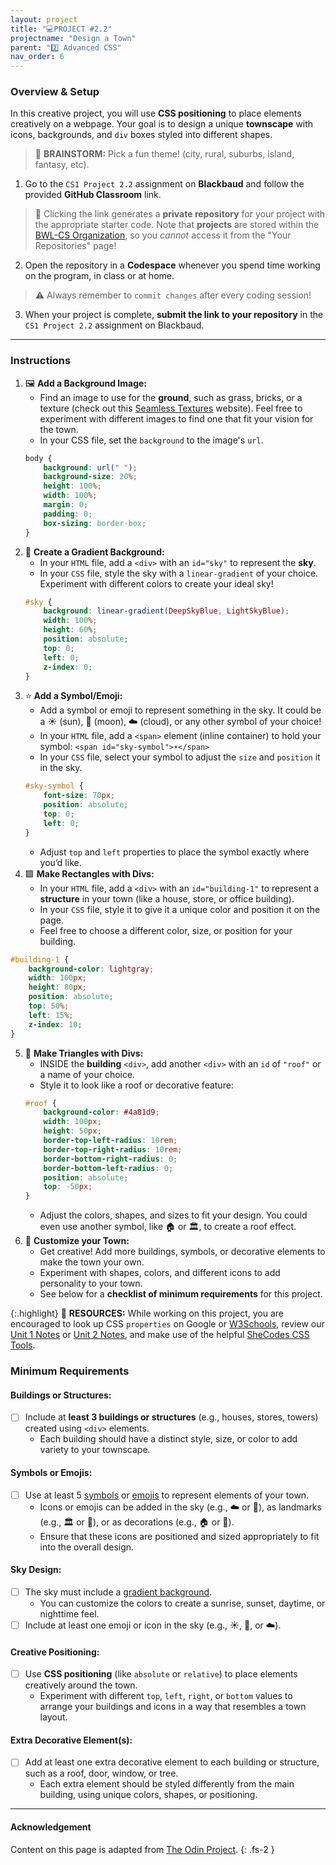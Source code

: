 ```yaml
---
layout: project
title: "💻PROJECT #2.2"
projectname: "Design a Town"
parent: "2️⃣ Advanced CSS"
nav_order: 6
---
```



### Overview & Setup

In this creative project, you will use **CSS positioning** to place elements creatively on a webpage. Your goal is to design a unique **townscape** with icons, backgrounds, and `div` boxes styled into different shapes.

> 🧠 **BRAINSTORM:** Pick a fun theme! (city, rural, suburbs, island, fantasy, etc). 

<div class="setup" markdown="block">

1. Go to the `CS1 Project 2.2` assignment on **Blackbaud** and follow the provided **GitHub Classroom** link.
  > 📁 Clicking the link generates a **private repository** for your project with the appropriate starter code. Note that **projects** are stored within the [BWL-CS Organization](https://github.com/BWL-CS), so you _cannot_ access it from the "Your Repositories" page!
2. Open the repository in a **Codespace** whenever you spend time working on the program, in class or at home. 
  > ⚠️ Always remember to `commit changes` after every coding session!
3. When your project is complete, **submit the link to your repository** in the `CS1 Project 2.2` assignment on Blackbaud.

</div>

--- 

### Instructions

<div class="task" markdown="block">

1. 🖼️ **Add a Background Image:**
	* Find an image to use for the **ground**, such as grass, bricks, or a texture (check out this [Seamless Textures](https://architextures.org/textures) website). Feel free to experiment with different images to find one that fit your vision for the town.
	* In your CSS file, set the `background` to the image's `url`.
	```css
 	body {
 	    background: url(" ");
 	    background-size: 20%;
 	    height: 100%;
 	    width: 100%;
 	    margin: 0;
 	    padding: 0;
 	    box-sizing: border-box;
	}
	```
2. 🌈 **Create a Gradient Background:**
	* In your `HTML` file, add a `<div>` with an `id="sky"` to represent the **sky**.
	* In your `CSS` file, style the sky with a `linear-gradient` of your choice. Experiment with different colors to create your ideal sky!
	```css
 	#sky {
 	    background: linear-gradient(DeepSkyBlue, LightSkyBlue);
 	    width: 100%;
 	    height: 60%;
 	    position: absolute;
 	    top: 0;
 	    left: 0;
 	    z-index: 0;
	}
	```
3. ⭐️ **Add a Symbol/Emoji:**
	* Add a symbol or emoji to represent something in the sky. It could be a ☀️ (sun), 🌙 (moon), ☁️ (cloud), or any other symbol of your choice!
	* In your `HTML` file, add a `<span>` element (inline container) to hold your symbol:  `<span id="sky-symbol">☀️</span>`
	* In your `CSS` file, select your symbol to adjust the `size` and `position` it in the sky.
	```css
 	#sky-symbol {
 	    font-size: 70px;
 	    position: absolute;
 	    top: 0;
 	    left: 0;
	}
	```
	* Adjust `top` and `left` properties to place the symbol exactly where you’d like.
4. 🟪 **Make Rectangles with Divs:**
	* In your `HTML` file, add a `<div>` with an `id="building-1"` to represent a **structure** in your town (like a house, store, or office building).
	* In your `CSS` file, style it to give it a unique color and position it on the page.
	* Feel free to choose a different color, size, or position for your building.
```css
#building-1 {
	background-color: lightgray;
	width: 100px;
	height: 80px;
	position: absolute;
	top: 50%;
	left: 15%;
	z-index: 10;
}
```
5. 🔺 **Make Triangles with Divs:**
	* INSIDE the **building** `<div>`, add another `<div>` with an `id` of `"roof"` or a name of your choice.
	* Style it to look like a roof or decorative feature:
	```css
	#roof {
 	    background-color: #4a81d9;
	    width: 100px;
 	    height: 50px;
	    border-top-left-radius: 10rem;
	    border-top-right-radius: 10rem;
	    border-bottom-right-radius: 0;
	    border-bottom-left-radius: 0;
 	    position: absolute;
 	    top: -50px;
	}
 	```
	* Adjust the colors, shapes, and sizes to fit your design. You could even use another symbol, like 🏠 or 🏛️, to create a roof effect.
6. 🎨 **Customize your Town:**
	* Get creative! Add more buildings, symbols, or decorative elements to make the town your own.
	* Experiment with shapes, colors, and different icons to add personality to your town.
	* See below for a **checklist of minimum requirements** for this project. 

</div>

{:.highlight}
📖 **RESOURCES:** While working on this project, you are encouraged to look up CSS `properties` on Google or [W3Schools](https://www.w3schools.com/css/), review our [Unit 1 Notes](https://coderina.dev/webdocs/unit01) or [Unit 2 Notes](https://coderina.dev/webdocs/unit02), and make use of the helpful [SheCodes CSS Tools](https://generators.shecodes.io/). 

### Minimum Requirements

#### Buildings or Structures:
- [ ] Include at **least 3 buildings or structures** (e.g., houses, stores, towers) created using `<div>` elements.
	* Each building should have a distinct style, size, or color to add variety to your townscape.

#### Symbols or Emojis:
- [ ] Use at least 5 [symbols](https://copychar.cc/symbols/) or [emojis](https://copychar.cc/emoji/) to represent elements of your town.
	* Icons or emojis can be added in the sky (e.g., ☁️ or 🌙), as landmarks (e.g., 🏛️ or 🏫), or as decorations (e.g., 🏠 or 🚗).
	* Ensure that these icons are positioned and sized appropriately to fit into the overall design.

#### Sky Design:
- [ ] The sky must include a [gradient background](https://gradients.shecodes.io/).
	* You can customize the colors to create a sunrise, sunset, daytime, or nighttime feel.
- [ ] Include at least one emoji or icon in the sky (e.g., ☀️, 🌙, or ☁️).

#### Creative Positioning:
- [ ] Use **CSS positioning** (like `absolute` or `relative`) to place elements creatively around the town.
	* Experiment with different `top`, `left`, `right`, or `bottom` values to arrange your buildings and icons in a way that resembles a town layout.

#### Extra Decorative Element(s):	
- [ ] Add at least one extra decorative element to each building or structure, such as a roof, door, window, or tree.
	* Each extra element should be styled differently from the main building, using unique colors, shapes, or positioning.

---

#### Acknowledgement

Content on this page is adapted from [The Odin Project](https://www.theodinproject.com/).
{: .fs-2 }


